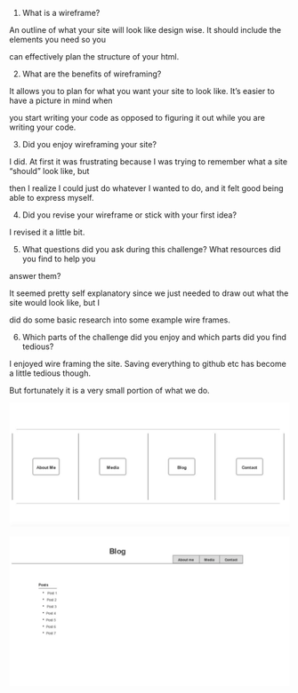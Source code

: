 1) What is a wireframe?

An outline of what your site will look like design wise. It should include the elements you need so you

can effectively plan the structure of your html.

2) What are the benefits of wireframing?

It allows you to plan for what you want your site to look like. It’s easier to have a picture in mind when

you start writing your code as opposed to figuring it out while you are writing your code.

3) Did you enjoy wireframing your site?

I did. At first it was frustrating because I was trying to remember what a site “should” look like, but

then I realize I could just do whatever I wanted to do, and it felt good being able to express myself.

4) Did you revise your wireframe or stick with your first idea?

I revised it a little bit.

5) What questions did you ask during this challenge? What resources did you find to help you

answer them?

It seemed pretty self explanatory since we just needed to draw out what the site would look like, but I

did do some basic research into some example wire frames.

6) Which parts of the challenge did you enjoy and which parts did you find tedious?

I enjoyed wire framing the site. Saving everything to github etc has become a little tedious though.

But fortunately it is a very small portion of what we do.

![website wireframe](index-wireframe.png)

![website wireframe](blog-wireframe.png)